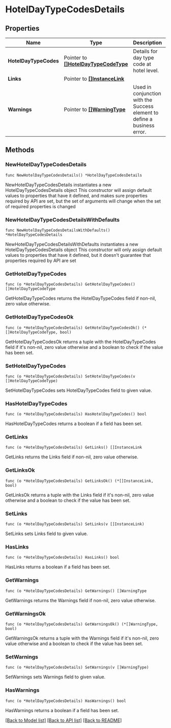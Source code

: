 # HotelDayTypeCodesDetails

## Properties

Name | Type | Description | Notes
------------ | ------------- | ------------- | -------------
**HotelDayTypeCodes** | Pointer to [**[]HotelDayTypeCodeType**](HotelDayTypeCodeType.md) | Details for day type code at hotel level. | [optional] 
**Links** | Pointer to [**[]InstanceLink**](InstanceLink.md) |  | [optional] 
**Warnings** | Pointer to [**[]WarningType**](WarningType.md) | Used in conjunction with the Success element to define a business error. | [optional] 

## Methods

### NewHotelDayTypeCodesDetails

`func NewHotelDayTypeCodesDetails() *HotelDayTypeCodesDetails`

NewHotelDayTypeCodesDetails instantiates a new HotelDayTypeCodesDetails object
This constructor will assign default values to properties that have it defined,
and makes sure properties required by API are set, but the set of arguments
will change when the set of required properties is changed

### NewHotelDayTypeCodesDetailsWithDefaults

`func NewHotelDayTypeCodesDetailsWithDefaults() *HotelDayTypeCodesDetails`

NewHotelDayTypeCodesDetailsWithDefaults instantiates a new HotelDayTypeCodesDetails object
This constructor will only assign default values to properties that have it defined,
but it doesn't guarantee that properties required by API are set

### GetHotelDayTypeCodes

`func (o *HotelDayTypeCodesDetails) GetHotelDayTypeCodes() []HotelDayTypeCodeType`

GetHotelDayTypeCodes returns the HotelDayTypeCodes field if non-nil, zero value otherwise.

### GetHotelDayTypeCodesOk

`func (o *HotelDayTypeCodesDetails) GetHotelDayTypeCodesOk() (*[]HotelDayTypeCodeType, bool)`

GetHotelDayTypeCodesOk returns a tuple with the HotelDayTypeCodes field if it's non-nil, zero value otherwise
and a boolean to check if the value has been set.

### SetHotelDayTypeCodes

`func (o *HotelDayTypeCodesDetails) SetHotelDayTypeCodes(v []HotelDayTypeCodeType)`

SetHotelDayTypeCodes sets HotelDayTypeCodes field to given value.

### HasHotelDayTypeCodes

`func (o *HotelDayTypeCodesDetails) HasHotelDayTypeCodes() bool`

HasHotelDayTypeCodes returns a boolean if a field has been set.

### GetLinks

`func (o *HotelDayTypeCodesDetails) GetLinks() []InstanceLink`

GetLinks returns the Links field if non-nil, zero value otherwise.

### GetLinksOk

`func (o *HotelDayTypeCodesDetails) GetLinksOk() (*[]InstanceLink, bool)`

GetLinksOk returns a tuple with the Links field if it's non-nil, zero value otherwise
and a boolean to check if the value has been set.

### SetLinks

`func (o *HotelDayTypeCodesDetails) SetLinks(v []InstanceLink)`

SetLinks sets Links field to given value.

### HasLinks

`func (o *HotelDayTypeCodesDetails) HasLinks() bool`

HasLinks returns a boolean if a field has been set.

### GetWarnings

`func (o *HotelDayTypeCodesDetails) GetWarnings() []WarningType`

GetWarnings returns the Warnings field if non-nil, zero value otherwise.

### GetWarningsOk

`func (o *HotelDayTypeCodesDetails) GetWarningsOk() (*[]WarningType, bool)`

GetWarningsOk returns a tuple with the Warnings field if it's non-nil, zero value otherwise
and a boolean to check if the value has been set.

### SetWarnings

`func (o *HotelDayTypeCodesDetails) SetWarnings(v []WarningType)`

SetWarnings sets Warnings field to given value.

### HasWarnings

`func (o *HotelDayTypeCodesDetails) HasWarnings() bool`

HasWarnings returns a boolean if a field has been set.


[[Back to Model list]](../README.md#documentation-for-models) [[Back to API list]](../README.md#documentation-for-api-endpoints) [[Back to README]](../README.md)


